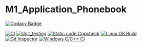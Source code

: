 # M1_Application_Phonebook

[![Codacy Badge](https://app.codacy.com/project/badge/Grade/96448e53c6294ecc9f6b3cbbb31caf36)](https://www.codacy.com/gh/PenkiSaisree/M1_Application_Phonebook/dashboard?utm_source=github.com&amp;utm_medium=referral&amp;utm_content=PenkiSaisree/M1_Application_Phonebook&amp;utm_campaign=Badge_Grade)

[![CI](https://github.com/PenkiSaisree/M1_Application_Phonebook/actions/workflows/main.yml/badge.svg)](https://github.com/PenkiSaisree/M1_Application_Phonebook/actions/workflows/main.yml)
[![Unit_testing](https://github.com/PenkiSaisree/M1_Application_Phonebook/actions/workflows/Unit_testing.yml/badge.svg)](https://github.com/PenkiSaisree/M1_Application_Phonebook/actions/workflows/Unit_testing.yml)
[![Static code Cppcheck](https://github.com/PenkiSaisree/M1_Application_Phonebook/actions/workflows/cppcheck.yml/badge.svg)](https://github.com/PenkiSaisree/M1_Application_Phonebook/actions/workflows/cppcheck.yml)
[![Linux OS Build](https://github.com/PenkiSaisree/M1_Application_Phonebook/actions/workflows/Build_linux.yml/badge.svg)](https://github.com/PenkiSaisree/M1_Application_Phonebook/actions/workflows/Build_linux.yml)
[![Git Inspector](https://github.com/PenkiSaisree/M1_Application_Phonebook/actions/workflows/gitinspector.yml/badge.svg)](https://github.com/PenkiSaisree/M1_Application_Phonebook/actions/workflows/gitinspector.yml)
[![Windows C/C++ CI](https://github.com/PenkiSaisree/M1_Application_Phonebook/actions/workflows/windows_c-cpp.yml/badge.svg)](https://github.com/PenkiSaisree/M1_Application_Phonebook/actions/workflows/windows_c-cpp.yml)
